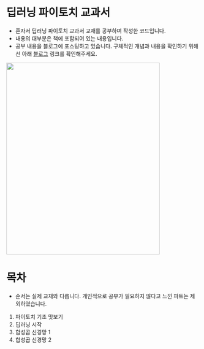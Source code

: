 # 딥러닝 파이토치 교과서
- 혼자서 딥러닝 파이토치 교과서 교재를 공부하며 작성한 코드입니다.
- 내용의 대부분은 책에 포함되어 있는 내용입니다.
- 공부 내용을 블로그에 포스팅하고 있습니다. 구체적인 개념과 내용을 확인하기 위해선 아래 [블로그](https://sonstory.tistory.com) 링크를 확인해주세요.
  
<img src ="https://user-images.githubusercontent.com/79157951/214055347-755539fa-1619-45bb-8348-5237bb4abb43.jpeg" width="400" height="500">

# 목차
- 순서는 실제 교재와 다릅니다. 개인적으로 공부가 필요하지 않다고 느낀 파트는 제외하였습니다.
1. 파이토치 기초 맛보기
2. 딥러닝 시작
3. 합성곱 신경망 1
4. 합성곱 신경망 2
